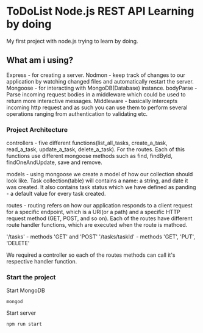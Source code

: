 # ToDoList Node.js REST API Learning by doing
My first project with node.js trying to learn by doing.

## What am i using?
Express - for creating a server.
Nodmon - keep track of changes to our application by watching changed files and automatically restart the server.
Mongoose - for interacting with MongoDB(Database) instance.
bodyParse - Parse incoming request bodies in a middleware which could be used to return more interactive messages.
Middleware - basically intercepts incoming http request and as such you can use them to perform several operations ranging from authentication to validating etc.

### Project Architecture

controllers - five different functions(list_all_tasks, create_a_task, read_a_task, update_a_task, delete_a_task). For the routes. Each of this functions use different mongoose methods such as find, findById, findOneAndUpdate, save and remove.

models - using mongoose we create a model of how our collection should look like. Task collection(table) will contains a name: a string, and date it was created. It also contains task status which we have defined as panding - a default value for every task created.

routes - routing refers on how our application responds to a client request for a specific endpoint, which is a URI(or a path) and a specific HTTP request method (GET, POST, and so on). Each of the routes have different route handler functions, which are executed when the route is mathced.

'/tasks' - methods 'GET' and 'POST'
'/tasks/taskId' - methods 'GET', 'PUT', 'DELETE'

We required a controller so each of the routes methods can call it's respective handler function.

### Start the project

Start MongoDB

```
mongod
```

Start server

```
npm run start
```

